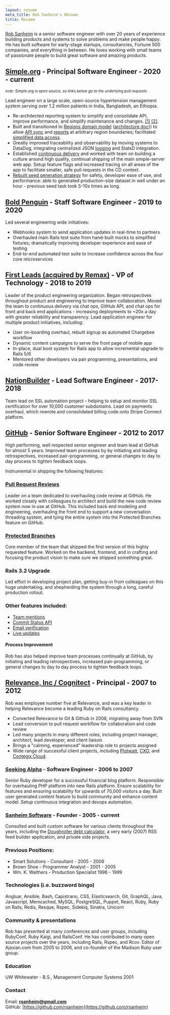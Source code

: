 ```yaml
---
layout: resume
meta_title: Rob Sanheim's Resume
title: Resume
---
```


[Rob Sanheim](mailto:rsanheim@gmail.com) is a senior software engineer with over 20 years of experience building products and systems to solve problems and make people happy. He has built software for early-stage startups, consultancies, Fortune 500 companies, and everything in between. He loves working with small teams of passionate people to build great software and amazing products.

## [Simple.org](https://simple.org) - Principal Software Engineer - 2020 - current

<small> *note: Simple.org is open source, so links below go to the underlying pull requests*</small>

Lead engineer on a large scale, open-source hypertension management system serving over 1.2 million patients in India, Bangladesh, an Ethiopia.

* Re-architected reporting system to simplify and consolidate API, improve performance, and simplify  maintenance and changes. [[1]](https://github.com/simpledotorg/simple-server/pull/2436) [[2]](https://github.com/simpledotorg/simple-server/pull/3007).
* Built and transitioned to [Regions domain model](https://github.com/simpledotorg/simple-server/pull/1331/files) ([architecture doc](https://github.com/simpledotorg/simple-server/pull/1381))) to allow [API sync](https://github.com/simpledotorg/simple-server/pull/1333) and [reports](https://github.com/simpledotorg/simple-server/pull/1477) at arbitrary region boundaries; facilitated [simplified data access](https://github.com/simpledotorg/simple-server/pull/2961).
* Greatly improved traceability and observability by moving systems to DataDog, integrating centralized JSON [logging](https://github.com/simpledotorg/simple-server/pull/1367) and StatsD integration.
* Established [continuous delivery](https://github.com/simpledotorg/simple-server/pull/2605) and worked with team on building a culture around high quality, continual shipping of the main simple-server web app.  Setup feature flags and increased tracing on all areas of the app to facilitate smaller, safe pull requests in the CD context.
* [Rebuilt seed generation strategy](https://github.com/simpledotorg/simple-server/pull/1039) for safety, developer ease of use, and performance: able to generated production-size dataset in well under an hour - previous seed task took 5-10x times as long.

## [Bold Penguin](https://boldpenguin.com) - Staff Software Engineer - 2019 to 2020

Led several engineering wide initiatives:

* Webhooks system to send application updates in real-time to partners
* Overhauled main Rails test suite from hand-built mocks to simplified fixtures; dramatically improving developer experience and ease of testing
* End-to-end automated test suite to increase confidence across the four core microservices

## [First Leads (acquired by Remax)](https://news.remax.com/exclusive-to-remax-the-first-app-one-of-the-best-tools-in-real-estate) - VP of Technology - 2018 to 2019

Leader of the product engineering organization. Began retrospectives throughout product and engineering to improve team collaboration. Moved the team to continuous delivery via chat ops, GitHub API, and chat ops for front and back end applications - increasing deployments to ~20x a day with greater reliability and transparency. Lead application engineer for multiple product initiatives, including:

* User on-boarding overhaul, rebuilt signup as automated Chargebee workflow
* Dynamic content campaigns to serve the front page of mobile app
* In-place, dual boot system for Rails app to allow incremental upgrade to Rails 5/6
* Mentored other developers via pair programming, presentations, and code review

## [NationBuilder](https://nationbuilder.com) - Lead Software Engineer - 2017-2018

Team lead on SSL automation project - helping to setup and monitor SSL certification for over 10,000 customer subdomains. Lead on payments overhaul, which rewrote and consolidated billing code onto Stripe Connect platform.

## [GitHub](https://github.com) - Senior Software Engineer - 2012 to 2017

High performing, well respected senior engineer and team lead at GitHub for almost 5 years. Improved team processes by by initiating and leading retrospectives, increased pair-programming, or general changes to day to day process to tighten feedback loops.

Instrumental in shipping the following features:

### [Pull Request Reviews](https://github.com/blog/2256-a-whole-new-github-universe-announcing-new-tools-forums-and-features#code-better-with-reviews)

Leader on a team dedicated to overhauling code review at GitHub. He worked closely with colleagues to architect and build the new code review system now in use at GitHub. This included back end modeling and engineering, overhauling the front end to support a new conversation threading system, and tying the entire system into the Protected Branches feature on GitHub.

### [Protected Branches](https://github.com/blog/2051-protected-branches-and-required-status-checks)

Core member of the team that shipped the first version of this highly requested feature. Worked on the backend, frontend, and in crafting and focusing the product vision to make sure we shipped something great.

### Rails 3.2 Upgrade

Led effort in developing project plan, getting buy-in from colleagues on this
huge undertaking, and shepherding the system through a long, careful production rollout.

### Other features included:

* [Team mentions](https://github.com/blog/1121-introducing-team-mentions)
* [Commit Status API](https://github.com/blog/1227-commit-status-api)
* [Email verification](https://github.com/blog/1215-email-verification)
* [Live updates](https://github.com/blog/1174-auto-updating-comments)

#### Process Improvement

Rob has also helped improve team processes continually at GitHub, by initiating and leading retrospectives, increased pair-programming, or general changes to day to day process to tighten feedback loops.

## [Relevance, Inc / Cognitect](http://cognitect.com/) - Principal - 2007 to 2012

Rob was employee number five at Relevance, and was a key leader in helping Relevance become a leading Ruby on Rails consultancy.

* Converted Relevance to Git & Github in 2008, migrating away from SVN
* Lead conversion to pull request workflow for collaboration and code review
* Led many projects in many different roles, including project manager, architect, lead developer, and client liaison
* Brings a "calming, experienced" leadership role to projects assigned
* Wide range of successful client projects, including [Plotwatt](https://plotwatt.com/), [CXO](http://vivisimo.com/solutions/cxo.html), and [Contegix Cloud](https://classic.contegix.com/session/new).


### [Seeking Alpha](http://seekingalpha.com/) - Software Engineer - 2006 to 2007

Senior Ruby developer for a successful financial blog platform. Responsible for overhauling PHP platform into new Rails
platform. Ensure scalability for features and ensuring scalability for upwards of 70,000 visitors a day. Built user generated content feature to build community and enhance content model. Setup continuous integration and devops automation.

### [Sanheim Software](https://sanheim.com) - Founder - 2005 - current
Consulted and built custom software for various clients throughout the years, including the [Doughroller debt calculator](https://tools.doughroller.net/debt-snowball-calculator), a very early (2007) RSS feed builder application, and private side projects.
### Previous Positions:

* Smart Solutions - Consultant - 2005 - 2006
* Brown Shoe - Programmer Analyst - 2001 - 2005
* Wm. K. Walthers - Production Specialist 1996 - 1999

### Technologies (i.e. buzzword bingo)

Angluar, Ansible, Bash, Capistrano, CSS, Elasticsearch, Git, GraphQL, Java, Javascript, Memcached, MySQL, PostgreSQL, Puppet, React, Ruby, Ruby on Rails, Redis, Resque, Rspec, Sidekiq, Sinatra, Unicorn

### Community & presentations

Rob has presented at many conferences and user groups, including RubyConf, Ruby Kaigi, and RailsConf. He has contributed to many open source projects over the years, including Rails, Rspec, and Rcov. Editor of Ajaxian.com from 2005 to 2006, and co-founder of the Madison Ruby user group.

### Education

UW Whitewater - B.S., Management Computer Systems 2001

### Contact

Email: <strong>[rsanheim@gmail.com](mailto:rsanheim@gmail.com)</strong><br />
GitHub: [https://github.com/rsanheim](https://github.com/rsanheim)<br />
